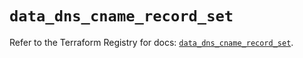 # `data_dns_cname_record_set`

Refer to the Terraform Registry for docs: [`data_dns_cname_record_set`](https://registry.terraform.io/providers/hashicorp/dns/3.4.0/docs/data-sources/cname_record_set).
